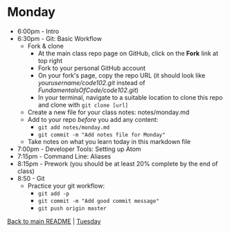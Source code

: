 # Monday

* 6:00pm - Intro
* 6:30pm - Git: Basic Workflow
  * Fork & clone
    * At the main class repo page on GitHub, click on the **Fork** link at top right
    * Fork to your personal GitHub account
    * On your fork's page, copy the repo URL (it should look like *yourusername/code102.git* instead of *FundamentalsOfCode/code102.git*)
    * In your terminal, navigate to a suitable location to clone this repo and clone with `git clone [url]`
  * Create a new file for your class notes: notes/monday.md
  * Add to your repo *before* you add any content:
    * `git add notes/monday.md`
    * `git commit -m "Add notes file for Monday"`
  * Take notes on what you learn today in this markdown file
* 7:00pm - Developer Tools: Setting up Atom
* 7:15pm - Command Line: Aliases
* 8:15pm - Prework (you should be at least 20% complete by the end of class)
* 8:50 - Git
  * Practice your git workflow:
    * `git add -p`
    * `git commit -m "Add good commit message"`
    * `git push origin master`

[Back to main README](/README.md) | [Tuesday](/schedule/tuesday.md)
